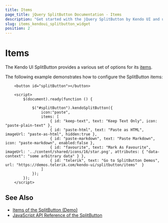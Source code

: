```yaml
---
title: Items
page_title: jQuery SplitButton Documentation - Items
description: "Get started with the jQuery SplitButton by Kendo UI and use the items options it provides."
slug: items_kendoui_splitbutton_widget
position: 2
---
```


# Items

The Kendo UI SplitButton provides a various set of options for its [items](/api/javascript/ui/splitbutton/configuration/items).

The following example demonstrates how to configure the SplitButton items:

```dojo
    <button id="splitButton"></button>

    <script>
        $(document).ready(function () {

            $("#splitButton").kendoSplitButton({                  
                icon:"paste",
                items: [
                    { id: "keep-text", text: "Keep Text Only", icon: "paste-plain-text" },
                    { id: "paste-html", text: "Paste as HTML", imageUrl: "paste-as-html", hidden:true },
                    { id: "paste-markdown", text: "Paste Markdown", icon: "paste-markdown", enabled:false },
                    { id: "favourite", text: "Mark As Favourite", imageUrl: '../content/shared/icons/16/star.png', attributes: { "data-context": "some arbitrary data" } },
                    { id: "telerik", text: "Go to SplitButton Demos", url: "https://demos.telerik.com/kendo-ui/splitbutton/items"  }
                ]
            });
        });
    </script>
```

## See Also

* [Items of the SplitButton (Demo)](https://demos.telerik.com/kendo-ui/splitbutton/items)
* [JavaScript API Reference of the SplitButton](/api/javascript/ui/splitbutton)
